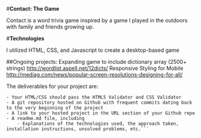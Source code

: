 #**Contact: The Game**

Contact is a word trivia game inspired by a game I played in the outdoors with family and friends growing up.

#**Technologies**

I utilized HTML, CSS, and Javascript to create a desktop-based game

##Ongoing projects:
Expanding game to include dictionary array (2500+ strings)
http://wordlist.aspell.net/12dicts/
Responsive Styling for Mobile
http://mediag.com/news/popular-screen-resolutions-designing-for-all/


The deliverables for your project are:

```- A hosted copy of your game, built by you, hosted on Github Pages
- Your HTML/CSS should pass the HTML5 Validator and CSS Validator
- A git repository hosted on Github with frequent commits dating back to the very beginning of the project
- A link to your hosted project in the URL section of your Github repo
- A readme.md file, including
    - Explanations of the technologies used, the approach taken, installation instructions, unsolved problems, etc.```
